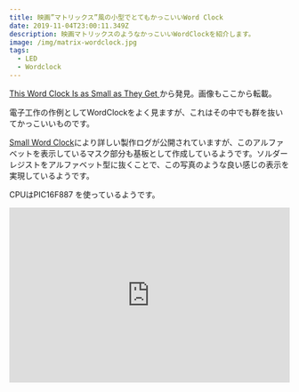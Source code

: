 ```yaml
---
title: 映画”マトリックス”風の小型でとてもかっこいいWord Clock
date: 2019-11-04T23:00:11.349Z
description: 映画マトリックスのようなかっこいいWordClockを紹介します。
image: /img/matrix-wordclock.jpg
tags:
  - LED
  - Wordclock
---
```

[This Word Clock Is as Small as They Get](https://blog.hackster.io/this-word-clock-is-as-small-as-they-get-45c54ef1e19c)から発見。画像もここから転載。

電子工作の作例としてWordClockをよく見ますが、これはその中でも群を抜いてかっこいいものです。

[Small Word Clock](https://hackaday.io/project/164406-small-word-clock)により詳しい製作ログが公開されていますが、このアルファベットを表示しているマスク部分も基板として作成しているようです。ソルダーレジストをアルファベット型に抜くことで、この写真のような良い感じの表示を実現しているようです。

CPUはPIC16F887 を使っているようです。

<iframe width="100%" height="315" src="https://www.youtube.com/embed/fYtS_n_GhCY" frameborder="0" allow="accelerometer; autoplay; encrypted-media; gyroscope; picture-in-picture" allowfullscreen></iframe>

